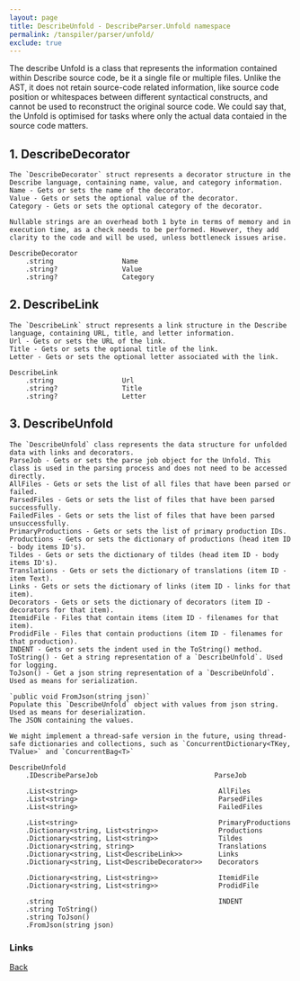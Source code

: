 ```yaml
---
layout: page
title: DescribeUnfold - DescribeParser.Unfold namespace
permalink: /tanspiler/parser/unfold/
exclude: true
---
```

The describe Unfold is a class that represents the information contained within Describe source code, be it a single file or multiple files. Unlike the AST, it does not retain source-code related information, like source code position or whitespaces between different syntactical constructs, and cannot be used to reconstruct the original source code. We could say that, the Unfold is optimised for tasks where only the actual data contaied in the source code matters.


## 1. DescribeDecorator

	The `DescribeDecorator` struct represents a decorator structure in the Describe language, containing name, value, and category information.
	Name - Gets or sets the name of the decorator.
	Value - Gets or sets the optional value of the decorator.
	Category - Gets or sets the optional category of the decorator.

	Nullable strings are an overhead both 1 byte in terms of memory and in execution time, as a check needs to be performed. However, they add clarity to the code and will be used, unless bottleneck issues arise.

	DescribeDecorator
        .string                 Name
        .string?                Value
        .string?                Category


## 2. DescribeLink

	The `DescribeLink` struct represents a link structure in the Describe language, containing URL, title, and letter information.
	Url - Gets or sets the URL of the link.
	Title - Gets or sets the optional title of the link.
	Letter - Gets or sets the optional letter associated with the link.

	DescribeLink
        .string                 Url
        .string?                Title
        .string?                Letter


## 3. DescribeUnfold
	
	The `DescribeUnfold` class represents the data structure for unfolded data with links and decorators.
	ParseJob - Gets or sets the parse job object for the Unfold. This class is used in the parsing process and does not need to be accessed directly.
	AllFiles - Gets or sets the list of all files that have been parsed or failed.
	ParsedFiles - Gets or sets the list of files that have been parsed successfully.
	FailedFiles - Gets or sets the list of files that have been parsed unsuccessfully.
	PrimaryProductions - Gets or sets the list of primary production IDs.
	Productions - Gets or sets the dictionary of productions (head item ID - body items ID's).
	Tildes - Gets or sets the dictionary of tildes (head item ID - body items ID's).
	Translations - Gets or sets the dictionary of translations (item ID - item Text).
	Links - Gets or sets the dictionary of links (item ID - links for that item).
	Decorators - Gets or sets the dictionary of decorators (item ID - decorators for that item).
	ItemidFile - Files that contain items (item ID - filenames for that item).
	ProdidFile - Files that contain productions (item ID - filenames for that production).
	INDENT - Gets or sets the indent used in the ToString() method.
	ToString() - Get a string representation of a `DescribeUnfold`. Used for logging.
	ToJson() - Get a json string representation of a `DescribeUnfold`. Used as means for serialization.

	`public void FromJson(string json)`
	Populate this `DescribeUnfold` object with values from json string. Used as means for deserialization.
	The JSON containing the values.

	We might implement a thread-safe version in the future, using thread-safe dictionaries and collections, such as `ConcurrentDictionary<TKey, TValue>` and `ConcurrentBag<T>`

	DescribeUnfold
        .IDescribeParseJob                             ParseJob

        .List<string>                                   AllFiles
        .List<string>                                   ParsedFiles
        .List<string>                                   FailedFiles

        .List<string>                                   PrimaryProductions
        .Dictionary<string, List<string>>               Productions
        .Dictionary<string, List<string>>               Tildes
        .Dictionary<string, string>                     Translations
        .Dictionary<string, List<DescribeLink>>         Links
        .Dictionary<string, List<DescribeDecorator>>    Decorators

        .Dictionary<string, List<string>>               ItemidFile
        .Dictionary<string, List<string>>               ProdidFile

        .string                                         INDENT
        .string ToString()
        .string ToJson()
        .FromJson(string json)


### Links
[Back](/tanspiler/parser/)